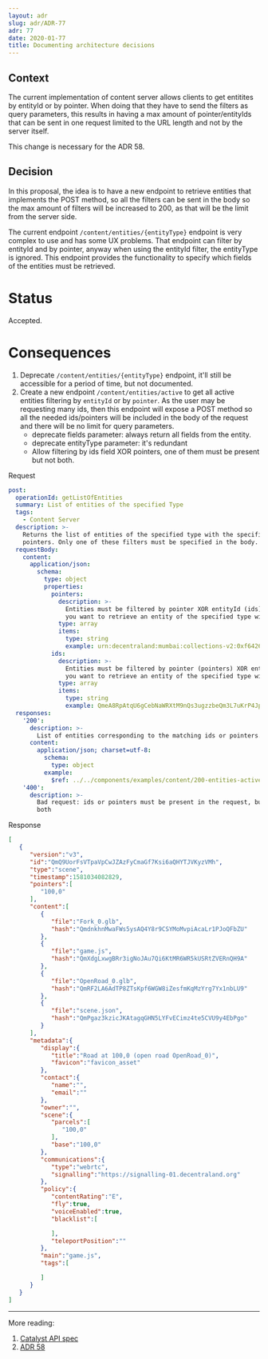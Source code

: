 ```yaml
---
layout: adr
slug: adr/ADR-77
adr: 77
date: 2020-01-77
title: Documenting architecture decisions
---
```


## Context

The current implementation of content server allows clients to get entitites by entityId or by pointer. When doing that they have to send the filters as query parameters, this results in having a max amount of pointer/entityIds that can be sent in one request limited to the URL length and not by the server itself.  

This change is necessary for the ADR 58.

## Decision

In this proposal, the idea is to have a new endpoint to retrieve entities that implements the POST method, so all the filters can be sent in the body so the max amount of filters will be increased to 200, as that will be the limit from the server side.

The current endpoint `/content/entities/{entityType}` endpoint is very complex to use and has some UX problems. That endpoint can filter by entityId and by pointer, anyway when using the entityId filter, the entityType is ignored. This endpoint provides the functionality to specify which fields of the entities must be retrieved.


# Status

Accepted.

# Consequences


1. Deprecate `/content/entities/{entityType}` endpoint, it'll still be accessible for a period of time, but not documented.
2. Create a new endpoint `/content/entities/active` to get all active entities filtering by `entityId` or by `pointer`. As the user may be requesting many ids, then this endpoint will expose a POST method so all the needed ids/pointers will be included in the body of the request and there will be no limit for query parameters.
   - deprecate fields parameter: always return all fields from the entity.
   - deprecate entityType parameter: it's redundant
   - Allow filtering by ids field XOR pointers, one of them must be present but not both.


Request

```yaml
post:
  operationId: getListOfEntities
  summary: List of entities of the specified Type
  tags:
    - Content Server
  description: >-
    Returns the list of entities of the specified type with the specified id or
    pointers. Only one of these filters must be specified in the body.
  requestBody:
    content:
      application/json:
        schema:
          type: object
          properties:
            pointers:
              description: >-
                Entities must be filtered by pointer XOR entityId (ids). Use this parameter if
                you want to retrieve an entity of the specified type with this pointer.
              type: array
              items:
                type: string
                example: urn:decentraland:mumbai:collections-v2:0xf6426e0c70c17509038aba78137e721d187499d6:0
            ids:
              description: >-
                Entities must be filtered by pointer (pointers) XOR entityId. Use this parameter if
                you want to retrieve an entity of the specified type with this entityId.
              type: array
              items:
                type: string
                example: QmeA8RpAtqU6gCebNaWRXtM9nQs3ugzzbeQm3L7uKrP4Jp
  responses:
    '200':
      description: >-
        List of entities corresponding to the matching ids or pointers.
      content:
        application/json; charset=utf-8:
          schema:
            type: object
          example:
            $ref: ../../components/examples/content/200-entities-active.json
    '400':
      description: >-
        Bad request: ids or pointers must be present in the request, but not
        both

```


Response

```json
[
   {
      "version":"v3",
      "id":"QmQ9UorFsVTpaVpCwJZAzFyCmaGf7Ksi6aQHYTJVKyzVMh",
      "type":"scene",
      "timestamp":1581034082829,
      "pointers":[
         "100,0"
      ],
      "content":[
         {
            "file":"Fork_0.glb",
            "hash":"QmdnkhnMwaFWs5ysAQ4Y8r9CSYMoMvpiAcaLr1PJoQFbZU"
         },
         {
            "file":"game.js",
            "hash":"QmXdgLxwgBRr3igNoJAu7Qi6KtMR6WR5kUSRtZVERnQH9A"
         },
         {
            "file":"OpenRoad_0.glb",
            "hash":"QmRF2LA6AdTP8ZTsKpf6WGW8iZesfmKqMzYrg7Yx1nbLU9"
         },
         {
            "file":"scene.json",
            "hash":"QmPgaz3kzicJKAtagqGHN5LYFvECimz4te5CVU9y4EbPgo"
         }
      ],
      "metadata":{
         "display":{
            "title":"Road at 100,0 (open road OpenRoad_0)",
            "favicon":"favicon_asset"
         },
         "contact":{
            "name":"",
            "email":""
         },
         "owner":"",
         "scene":{
            "parcels":[
               "100,0"
            ],
            "base":"100,0"
         },
         "communications":{
            "type":"webrtc",
            "signalling":"https://signalling-01.decentraland.org"
         },
         "policy":{
            "contentRating":"E",
            "fly":true,
            "voiceEnabled":true,
            "blacklist":[

            ],
            "teleportPosition":""
         },
         "main":"game.js",
         "tags":[

         ]
      }
   }
]
```

---

More reading:
1. [Catalyst API spec](https://github.com/decentraland/catalyst-api-specs)
2. [ADR 58](/adr/ADR-58)
